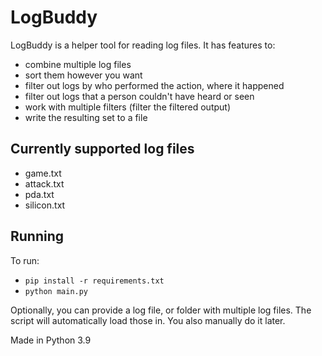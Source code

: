 # LogBuddy

LogBuddy is a helper tool for reading log files. It has features to:

- combine multiple log files
- sort them however you want
- filter out logs by who performed the action, where it happened
- filter out logs that a person couldn't have heard or seen
- work with multiple filters (filter the filtered output)
- write the resulting set to a file

## Currently supported log files

- game.txt
- attack.txt
- pda.txt
- silicon.txt

## Running

To run:

- `pip install -r requirements.txt`
- `python main.py`

Optionally, you can provide a log file, or folder with multiple log files.
The script will automatically load those in. You also manually do it later.

Made in Python 3.9
